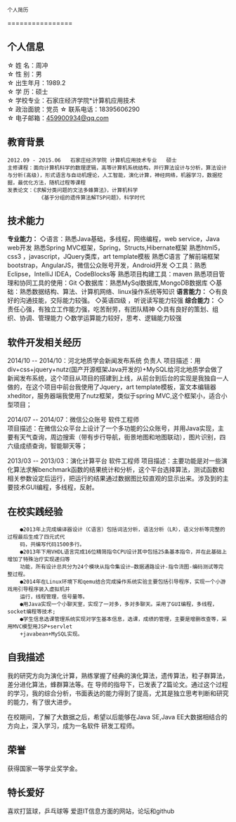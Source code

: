 ﻿	
	个人简历
================
## 个人信息
☆ 姓    名：周冲                        
☆ 性    别：男                
☆ 出生年月：1989.2                      
☆ 学    历：硕士                         
☆ 学校专业：石家庄经济学院*计算机应用技术  
☆ 政治面貌：党员 
☆ 联系电话：18395606290	
☆ 电子邮箱：459900934@qq.com

## 教育背景	
	
	2012.09 - 2015.06	石家庄经济学院	计算机应用技术专业	硕士	
	主修课程：面向计算机科学的数理逻辑，高等计算机系统结构，并行算法设计与分析，算法设计与分析(高级)，形式语言与自动机理论，人工智能，演化计算，神经网络，机器学习，数据挖掘，最优化方法，随机过程等课程	
	发表论文：《求解分类问题的文法多蜂算法》，计算机科学
			  《基于分组的遗传算法解TSP问题》，科学时代

## 技术能力
**专业能力：**
◇语言：熟悉Java基础，多线程，网络编程，web service，Java web开发
		熟悉Spring MVC框架，Spring，Structs,Hibernate框架
		熟悉html5，css3 ，javascript，JQuery类库，art template模板
		熟悉C语言
		了解前端框架bootstrap，AngularJS，微信公众账号开发，Android开发 
◇工具：熟悉Eclipse，IntelliJ IDEA，CodeBlocks等
		熟悉项目构建工具：maven
		熟悉项目管理和协同工具的使用：Git
◇数据库：熟悉MySql数据库,MongoDB数据库
◇基础：熟悉数据结构、算法、计算机网络、linux操作系统等知识
**语言能力：**
◇有良好的沟通技能，交际能力较强。
◇英语四级 ，听说读写能力较强
**综合能力：**
◇责任心强，有独立工作能力强，吃苦耐劳，有团队精神
◇具有良好的策划、组织、协调、管理能力
◇数学运算能力较好，思考、逻辑能力较强

## 软件开发相关经历	
	
2014/10 -- 2014/10：河北地质学会新闻发布系统	负责人	
    项目描述：用div+css+jquery+nutz(国产开源框架Java开发的)+MySQL给河北地质学会做了新闻发布系统，这个项目从项目的搭建到上线，从前台到后台的实现是我独自一人做的，在这个项目中前台我使用了Jquery，art template模板，富文本编辑器xheditor，服务器端我使用了nutz框架，类似于spring MVC,这个框架小，适合小型项目；
	
2014/07 -- 2014/07：微信公众账号	软件工程师	
    项目描述：在微信公众平台上设计了一个多功能的公众账号，并用Java实现，主要有天气查询，周边搜索（带有步行导航，街景地图和地图联动），图片识别，四六级成绩查询，智能聊天等；

2013/03 -- 2013/03：演化计算平台 软件工程师	
    项目描述：主要功能是对一些演化算法求解benchmark函数的结果统计和分析，这个平台选择算法，测试函数和相关参数设定后运行，把运行的结果通过数据图比较直观的显示出来。涉及到的主要技术GUI编程，多线程，反射。

## 在校实践经验
		●2013年上完成编译器设计（C语言）包括词法分析，语法分析（LR），语义分析等完整的过程最后生成了四元式代
		码，共编写代码1500多行。
		●2013年下用VHDL语言完成16位精简指令CPU设计其中包括25条基本指令，并在此基础上增加了特殊治疗实现递归等
		功能，所有设计总共分为24个模块从指令集设计—数据通路设计-指令流图-编码测试等完整过程。
		●2014年在Linux环境下和qemu结合完成操作系统实验主要包括引导程序，实现一个小游戏用引导程序装入虚拟机并
		运行，线程管理，信号量等。
		●用Java实现一个小聊天室，实现了一对多，多对多聊天。采用了GUI编程，多线程，socket编程等技术;
		●学生信息选课管理系统实现对学生基本信息，选课，成绩的管理，主要是增删改查等，采用MVC模型用JSP+servlet
		+javabean+MySQL实现。
## 自我描述

我的研究方向为演化计算，熟练掌握了经典的演化算法，遗传算法，粒子群算法，差分进化算法，蜂群算法等。在
导师的指导下，已发表了2篇论文。通过这个过程的学习，我的综合分析，书面表达的能力得到了提高，尤其是独立思考判断和研究的能力，有了很大进步。

在校期间，了解了大数据之后，希望以后能够在Java SE,Java EE大数据相结合的方向上，深入学习，成为一名软件
研发工程师。

## 荣誉
	
获得国家一等学业奖学金。
	
## 特长爱好	
	
喜欢打篮球，乒乓球等
爱逛IT信息方面的网站，论坛和github	
